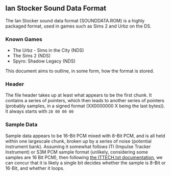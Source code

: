 
## Ian Stocker Sound Data Format
The Ian Stocker sound data format (SOUNDDATA.ROM) is a highly packaged format, used in games such as Sims 2 and Urbz on the DS.

### Known Games
* The Urbz - Sims in the City (NDS)
* The Sims 2 (NDS)
* Spyro: Shadow Legacy (NDS)

This document aims to outline, in some form, how the format is stored.
### Header
The file header takes up at least what appears to be the first chunk. It contains a series of pointers, which then leads to another series of pointers (probably samples, in a signed format (XX0000000 X being the last bytes)). It always starts with ``28 00 00 00``

### Sample Data
Sample data appears to be 16-Bit PCM mixed with 8-Bit PCM, and is all held within one largescale chunk, broken up by a series of noise (potential instrument bank). Assuming it somewhat follows ITI (Impulse Tracker Instrument) or S3M PCM sample format (unlikely, considering some samples are 16 Bit PCM), then following [the ITTECH.txt documentation](https://github.com/schismtracker/schismtracker/wiki/ITTECH.TXT), we can concur that it is likely a single bit decides whether the sample is 8-Bit or 16-Bit, and whether it loops.
